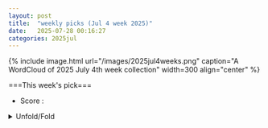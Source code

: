 ```yaml
---
layout: post
title:  "weekly picks (Jul 4 week 2025)"
date:   2025-07-28 00:16:27
categories: 2025jul
---
```


{% include image.html url="/images/2025jul4weeks.png" caption="A WordCloud of 2025 July 4th week collection" width=300 align="center" %}




===This week's pick===


* Score : 



<details>
  <summary> Unfold/Fold </summary>
  {% capture markdowncontent %}



---
07/30






1. **[s42005-025-02174-2](https://www.nature.com/articles/s42005-025-02174-2)** Pressure tuning of Kitaev spin liquid candidate Na<sub>3</sub>Co<sub>2</sub>SbO<sub>6</sub> (Communications Physics)



1. **[lvb9-pfr3](http://link.aps.org/doi/10.1103/lvb9-pfr3)** Direct Implementation of High-Fidelity Three-Qubit Gates for Superconducting Processor with Tunable Couplers (PRL)


1. **[pgnx-11ph](http://link.aps.org/doi/10.1103/pgnx-11ph)** Approximately Symmetric Neural Networks for Quantum Spin Liquids (PRL)

1. **[l8lg-ny6m](http://link.aps.org/doi/10.1103/l8lg-ny6m)** Inelastic Tunneling into Multipolaronic Bound States in Single-Layer MoS2 (PRX)

1. **[Physics.18.s100](http://link.aps.org/doi/10.1103/Physics.18.s100)** Making Small Free-Electron Lasers More Reliable (Physics)



---
07/29


1. **[s41567-025-02944-3](https://www.nature.com/articles/s41567-025-02944-3)** Predicting topological entanglement entropy in a Rydberg analogue simulator (Nature Physics)

1. **[s42005-025-02208-9](https://www.nature.com/articles/s42005-025-02208-9)** Flat bands on a spherical surface from Landau levels to giant-quantum-number orbitals (Communications Physics)


1. **[s42005-025-02216-9](https://www.nature.com/articles/s42005-025-02216-9)** A dephasing sweet spot with enhanced dipolar coupling (Communications Physics)

1. **[s41598-025-11895-x](https://www.nature.com/articles/s41598-025-11895-x)** Field emission from vertically aligned graphene edges at the apex of the pencil lead (Scientific Reports)



1. **[3fzf-wsr2](http://link.aps.org/doi/10.1103/3fzf-wsr2)** Efficient Preparation of Entangled States in Cavity QED with Grover’s Algorithm (PRL)


1. **[7kjp-vrml](http://link.aps.org/doi/10.1103/7kjp-vrml)** Origin of Quasinormal Modes in Semi-Open Systems (PRL)

1. **[yr6z-mtyq](http://link.aps.org/doi/10.1103/yr6z-mtyq)** Universal Efimov Scaling in the Rabi-Coupled Few-Body Spectrum (PRL)

1. **[4zbf-rkbl](http://link.aps.org/doi/10.1103/4zbf-rkbl)** Reversible Phase Transition Enables Rapid Electrical Switching in Multilayer MoTe2 under Cyclic Strain (PRL)

1. **[yllv-5zx7](http://link.aps.org/doi/10.1103/yllv-5zx7)** Quasiparticle Gap Renormalization Driven by Internal and External Screening in a WS2 Device (PRL)

1. **[29ht-pwyt](http://link.aps.org/doi/10.1103/29ht-pwyt)** Manipulation of Topology by Electric Field in Breathing Kagome Lattice (PRL)

1. **[PhysRevX.15.031029](http://link.aps.org/doi/10.1103/PhysRevX.15.031029)** Construction and Classification of Crystalline Topological Superconductor and Insulators in Three-Dimensional Interacting Fermion Systems (PRX)


1. **[1xp1-mnqx](http://link.aps.org/doi/10.1103/1xp1-mnqx)** Ordering and association of patchy particles in quasi-one-dimensional channels (PRR)

1. **[6nws-mlgs](http://link.aps.org/doi/10.1103/6nws-mlgs)** Verifying energy-time entanglement with irregularly sampled correlations (PRR)

1. **[3bkn-v5rd](http://link.aps.org/doi/10.1103/3bkn-v5rd)** Computational complexity of three-dimensional Ising spin glass: Lessons from D-wave annealer (PRR)






1. **[Physics.18.139](http://link.aps.org/doi/10.1103/Physics.18.139)** Let’s Twist Again: Seeing Spin Spirals in Action (Physics)

1. **[Physics.18.140](http://link.aps.org/doi/10.1103/Physics.18.140)** Take the Big Mysteries in Physics Survey (Physics)


1. **[2507.19576v1](https://arxiv.org/abs/2507.19576)** Cyclotron reonance in a kagome spin liquid candidate material (arXiv)

1. **[2507.19580v1](https://arxiv.org/abs/2507.19580)** Chern-Simons-matter conformal field theory on fuzzy sphere: Confinement transition of Kalmeyer-Laughlin chiral spin liquid (arXiv)

1. **[2507.19591v1](https://arxiv.org/abs/2507.19591)** Local Potential Functional Embedding Theory of Molecular Systems: Localized Orbital-Based Embedding from an Exact Density-Functional Perspective (arXiv)

1. **[2507.19665v1](https://arxiv.org/abs/2507.19665)** Dynamics of current-induced switching in the quantum anomalous Hall effect (arXiv)

1. **[2507.19678v1](https://arxiv.org/abs/2507.19678)** Current-induced Magnetoexcitons in Mesoscopic Electron-hole Plasma (arXiv)

1. **[2507.19764v1](https://arxiv.org/abs/2507.19764)** Electron-phonon coupled Langevin dynamics for Mott insulators (arXiv)

1. **[2507.19768v1](https://arxiv.org/abs/2507.19768)** Prediction of Ambient-Pressure High-Temperature Superconductivity in Doped Transition-Metal Hydrides (arXiv)

1. **[2507.19784v1](https://arxiv.org/abs/2507.19784)** Theoretical study of the electronic correlation and superconducting pairing in La2.85Pr0.15Ni2O7 film grown on SrLaAlO4 (arXiv)

1. **[2507.19853v1](https://arxiv.org/abs/2507.19853)** Spin-flop-like transition as quantum critical point in Cs2RuO4 (arXiv)

1. **[2507.19865v1](https://arxiv.org/abs/2507.19865)** Excitation of vortex core gyration in nanopillars through driven Floquet magnons (arXiv)

1. **[2507.19903v1](https://arxiv.org/abs/2507.19903)** Anomalous superconductivity and unusual normal state properties of bilayer and twisted graphene (Brief review) (arXiv)

1. **[2507.20015v1](https://arxiv.org/abs/2507.20015)** Spin-Type Photonic Topological Insulators on a Rhombic Lattice (arXiv)

1. **[2507.20138v1](https://arxiv.org/abs/2507.20138)** Superconductivity emerging from the Neel state in infinite-stage single-layer cuprate La2CuO4+delta (arXiv)

1. **[2507.20139v1](https://arxiv.org/abs/2507.20139)** Quasiparticle interaction originating from Bogoliubov Fermi Surfaces under pressure in 18%-S substituted FeSe studied via NMR (arXiv)

1. **[2507.20155v1](https://arxiv.org/abs/2507.20155)** Biorthogonal quench dynamics of entanglement and quantum geometry in PT-symmetric non-Hermitian systems (arXiv)

1. **[2507.20192v1](https://arxiv.org/abs/2507.20192)** Time-bin qubit architecture using quantum Hall edge channels (arXiv)

1. **[2507.20238v1](https://arxiv.org/abs/2507.20238)** Electron transport through mesoscopic junctions revisited (arXiv)

1. **[2507.20273v1](https://arxiv.org/abs/2507.20273)** Nonequilibrium Dynamics in a Quantum Spin Chain with Pump-Probe Resonant Inelastic X-ray Scattering (arXiv)

1. **[2507.20287v1](https://arxiv.org/abs/2507.20287)** Pairing without gamma-Pocket in the La3Ni2O7 Thin Film (arXiv)

1. **[2507.20290v1](https://arxiv.org/abs/2507.20290)** Spectral shadows of a single GaAs quantum dot (arXiv)

1. **[2507.20308v1](https://arxiv.org/abs/2507.20308)** Variational study of the magnetization plateaus of the spin-1/2 kagome Heisenberg antiferromagnet and its implication on YCOB (arXiv)

1. **[2507.20385v1](https://arxiv.org/abs/2507.20385)** Third-order strong-coupling impurity solver for real-frequency DMFT: Accurate spectral functions for antiferromagnetic and photo-doped states (arXiv)

1. **[2507.20391v1](https://arxiv.org/abs/2507.20391)** Angle-dependent chiral tunneling in biased twisted bilayer graphene (arXiv)

1. **[2507.20549v1](https://arxiv.org/abs/2507.20549)** Finite-momentum mixed singlet-triplet pairing in chiral antiferromagnets induced by even-parity spin texture (arXiv)

1. **[2507.20561v1](https://arxiv.org/abs/2507.20561)** Vacancy induced expansion of spin-liquid regime in J1-J2 Heisenberg model (arXiv)

1. **[2507.20591v1](https://arxiv.org/abs/2507.20591)** Characterizing local Majorana properties using Andreev states (arXiv)

1. **[2507.20595v1](https://arxiv.org/abs/2507.20595)** Perturbative Analysis of the Field-Free Josephson Diode Effect in a Multilayered Josephson Junction (arXiv)

1. **[2507.20616v1](https://arxiv.org/abs/2507.20616)** Localized Edge States in Stacked Al/Ni Multilayers: Possible Evidence of Chiral Hinge Modes (arXiv)

1. **[2507.20633v1](https://arxiv.org/abs/2507.20633)** Ultrafast transition from coherent to incoherent polariton nonlinearities in a hybrid 1L-WS2/plasmon structure (arXiv)

1. **[2507.20637v1](https://arxiv.org/abs/2507.20637)** Pressure-Driven Moire Potential Enhancement and Tertiary Gap Opening in Graphene/h-BN Heterostructure (arXiv)

1. **[2507.20640v1](https://arxiv.org/abs/2507.20640)** Differentiation of Site-Specific Symmetry Breaking Orders in Y1-xPrxBa2Cu3O6+y (arXiv)

1. **[2507.20647v1](https://arxiv.org/abs/2507.20647)** hBN alignment orientation controls moire strength in rhombohedral graphene (arXiv)

1. **[2507.20649v1](https://arxiv.org/abs/2507.20649)** Tunneling Dynamics and Time Delay in Electron Transport through Time-Dependent Barriers with Finite-Bandwidth Reservoirs (arXiv)

1. **[2507.20662v1](https://arxiv.org/abs/2507.20662)** Thermodynamics of the hyperkagome-lattice S=1/2 Heisenberg ferromagnet (arXiv)

1. **[2507.20675v1](https://arxiv.org/abs/2507.20675)** Flat-band projected versus fully atomistic twisted bilayer graphene (arXiv)

1. **[2507.20692v1](https://arxiv.org/abs/2507.20692)** Dynamical phase transition in a strongly hybridized phonon-triplon chain (arXiv)

1. **[2507.20695v1](https://arxiv.org/abs/2507.20695)** Cascade of Even-Denominator Fractional Quantum Hall States in Mixed-Stacked Multilayer Graphene (arXiv)

1. **[2507.20696v1](https://arxiv.org/abs/2507.20696)** Measuring coherence factors of states in superconductors through local current (arXiv)

1. **[2507.20713v1](https://arxiv.org/abs/2507.20713)** Theory of off-diagonal disorder in multilayer topological insulator (arXiv)

1. **[2507.20723v1](https://arxiv.org/abs/2507.20723)** Electric-field control of two-dimensional ferromagnetic properties by chiral ionic gating (arXiv)

1. **[2507.20733v1](https://arxiv.org/abs/2507.20733)** Crystalline electric field and large anomalous Hall effect in the candidate topological material CeGaSi (arXiv)

1. **[2507.20760v1](https://arxiv.org/abs/2507.20760)** Near-field focusing and amplification of tip-substrate radiative heat transfer (arXiv)

1. **[2507.20779v1](https://arxiv.org/abs/2507.20779)** Nonequilibrium transport through an interacting monitored quantum dot (arXiv)

1. **[2507.20843v1](https://arxiv.org/abs/2507.20843)** Anomalous Scaling Behaviors of the Green's Function in Critical Skin Effects (arXiv)

1. **[2507.21013v1](https://arxiv.org/abs/2507.21013)** Superconducting density of states of PtPb4 (arXiv)

1. **[2507.21043v1](https://arxiv.org/abs/2507.21043)** Topological chiral superconductivity from antiferromagnetic correlations in moire bands with extreme spin-orbit coupling (arXiv)

1. **[2507.18458v1](https://arxiv.org/abs/2507.18458)** Emergent-gravity Hall effect from quantum geometry (arXiv)

1. **[2507.19612v1](https://arxiv.org/abs/2507.19612)** Exciton dynamics and exciton-phonon coupling in bulk and thin flakes of layered van der Waals antiferromagnet Ni2P2S6 (arXiv)

1. **[2507.19713v1](https://arxiv.org/abs/2507.19713)** Exponentially robust non-Clifford gate in a driven-dissipative circuit (arXiv)

1. **[2507.19731v1](https://arxiv.org/abs/2507.19731)** Universal Relation Between Quantum Entanglement and Particle Transport (arXiv)

1. **[2507.19796v1](https://arxiv.org/abs/2507.19796)** Dielectric environment engineering via 2D material heterostructure formation on hybrid photonic crystal nanocavity (arXiv)

1. **[2507.19876v1](https://arxiv.org/abs/2507.19876)** A unified diagrammatic formulation of single-reference and multi-reference random phase approximations: the particle-hole and particle-particle channels (arXiv)

1. **[2507.19890v1](https://arxiv.org/abs/2507.19890)** Spontaneous Space-Time Parity Breaking Without Thermal Restoration (arXiv)

1. **[2507.19900v1](https://arxiv.org/abs/2507.19900)** Unraveling a chemical-bond-driven root of topology in three-dimensional chiral crystals (arXiv)

1. **[2507.19932v1](https://arxiv.org/abs/2507.19932)** Equivariant Parameter Families of Spin Chains: A Discrete MPS Formulation (arXiv)

1. **[2507.19994v1](https://arxiv.org/abs/2507.19994)** Finite-Size Effects in Quantum Metrology at Strong Coupling: Microscopic vs Phenomenological Approaches (arXiv)

1. **[2507.20005v1](https://arxiv.org/abs/2507.20005)** Numerical extraction of crosscap coefficients in microscopic models for (2+1)D conformal field theory (arXiv)

1. **[2507.20011v1](https://arxiv.org/abs/2507.20011)** Specifics of ITO properties deposited on cerium-doped glass for space-grade solar cells (arXiv)

1. **[2507.20022v1](https://arxiv.org/abs/2507.20022)** On-chip Single-crystal Plasmonic Optoelectronics for Efficient Hot Carrier Collection and Photovoltage Detection (arXiv)

1. **[2507.20100v1](https://arxiv.org/abs/2507.20100)** Circuit simulation of readout process toward large-scale superconducting quantum circuits (arXiv)

1. **[2507.20245v1](https://arxiv.org/abs/2507.20245)** Quantum Imaging of Ferromagnetic van der Waals Magnetic Domain Structures at Ambient Conditions (arXiv)

1. **[2507.20679v1](https://arxiv.org/abs/2507.20679)** Effects of Ill-Defined Domain of Definitions of the Parameter Operator on Berry Curvature and the Adiabatic Theorem (arXiv)

1. **[2507.20722v1](https://arxiv.org/abs/2507.20722)** Identification and Properties of Topological States in the Bulk of Quasicrystals (arXiv)

1. **[2507.20795v1](https://arxiv.org/abs/2507.20795)** Superconducting flux concentrator coils for levitation of particles in the Meissner state (arXiv)

1. **[2507.20819v1](https://arxiv.org/abs/2507.20819)** First principles study of [111]-oriented epitaxially strained Rare-Earth Nickelate NdNiO3 (arXiv)

1. **[2507.20904v1](https://arxiv.org/abs/2507.20904)** Color and Transparency from Quantum Geometry (arXiv)



---
07/28


1. **[2507.18646v1](https://arxiv.org/abs/2507.18646)** Non-ideal subthreshold swing in aligned carbon nanotube transistors due to variable occupancy discrete charge traps (arXiv)

1. **[2507.18693v1](https://arxiv.org/abs/2507.18693)** Microscopic Fingerprint of Chiral Superconductivity (arXiv)

1. **[2507.18707v1](https://arxiv.org/abs/2507.18707)** Strong enhancements to superconducting properties of 1D systems from metallic reservoirs (arXiv)

1. **[2507.18770v1](https://arxiv.org/abs/2507.18770)** Propagating Neutral Modes in an Intervalley Coherent State (arXiv)

1. **[2507.18806v1](https://arxiv.org/abs/2507.18806)** Defect Engineering the Interacting Many-body SSH Model (arXiv)

1. **[2507.18829v1](https://arxiv.org/abs/2507.18829)** Topological magneto-optics in the non-coplanar antiferromagnet Co1/3NbS2: Imaging and writing chiral magnetic domains (arXiv)

1. **[2507.18831v1](https://arxiv.org/abs/2507.18831)** X-ray Diffraction and Electrical Transport Imaging of Superconducting Superhydride (La,Y)H10 (arXiv)

1. **[2507.18839v1](https://arxiv.org/abs/2507.18839)** X-ray Emission Spectropolarimetry of Strongly Anisotropic Single Crystal Systems using a Rowland Circle Geometry (arXiv)

1. **[2507.18854v1](https://arxiv.org/abs/2507.18854)** Magnetic Field Induced Nonlinear Transport in LaTiO3/SrTiO3 Interfaces (arXiv)

1. **[2507.18892v1](https://arxiv.org/abs/2507.18892)** Spinon Singlet: Microscopic Mechanism of d-Wave Pairing in a Partially-Filled Stripe (arXiv)

1. **[2507.18904v1](https://arxiv.org/abs/2507.18904)** Antibonding and Electronic Instabilities in GdRu2X2 (X = Si, Ge, Sn): A New Pathway Toward Developing Centrosymmetric Skyrmion Materials (arXiv)

1. **[2507.18919v1](https://arxiv.org/abs/2507.18919)** Real-space second Chern number using the kernel polynomial method (arXiv)

1. **[2507.19025v1](https://arxiv.org/abs/2507.19025)** A Riemann-Hilbert Approach to Slavnov Overlaps in the Lieb-Liniger model (arXiv)

1. **[2507.19051v1](https://arxiv.org/abs/2507.19051)** Highly efficient coherent amplification of zero-field spin waves in YIG nano-waveguides (arXiv)

1. **[2507.19066v1](https://arxiv.org/abs/2507.19066)** Sensing magnonic quantum superpositions using a bosonic mode as the probe (arXiv)

1. **[2507.19147v1](https://arxiv.org/abs/2507.19147)** The Josephson effect in Fibonacci superconductors (arXiv)

1. **[2507.19190v1](https://arxiv.org/abs/2507.19190)** Stabilization of the collinear plateau phase by thermal fluctuations in the disordered triangular lattice antiferromagnet Rb(1-x)KxFe(MoO4)2 (arXiv)

1. **[2507.19207v1](https://arxiv.org/abs/2507.19207)** Incommensurate magnetic order arising from frustrated interchain interactions in the spin-1/2 chain compound AgCuVO4 (arXiv)

1. **[2507.19238v1](https://arxiv.org/abs/2507.19238)** Dirac points annihilation and its obstruction characterized by Euler number and quaternionic charges in kagome lattice (arXiv)

1. **[2507.19301v1](https://arxiv.org/abs/2507.19301)** Fermi liquid and isotropic superconductivity of Hund scenario for bilayer nickelates (arXiv)

1. **[2507.19324v1](https://arxiv.org/abs/2507.19324)** Quantum Droplets of Light in Semiconductor Microcavities (arXiv)

1. **[2507.19401v1](https://arxiv.org/abs/2507.19401)** The gauge theory dual of the bilayer XY model with second order Josephson coupling (arXiv)

1. **[2507.19412v1](https://arxiv.org/abs/2507.19412)** From weakly interacting spinons to tightly bound triplons in the frustrated quantum spin-Peierls chain (arXiv)

1. **[2507.19471v1](https://arxiv.org/abs/2507.19471)** Interplay of non-Hermitian skin effect and electronic correlations in the non-Hermitian Hubbard model via Real-space dynamical mean field theory (arXiv)

1. **[2507.18700v1](https://arxiv.org/abs/2507.18700)** Adaptive Neural Quantum States: A Recurrent Neural Network Perspective (arXiv)

1. **[2507.18906v1](https://arxiv.org/abs/2507.18906)** Atomic-Scale Heterogeneity of Hydrogen in Metal Hydrides Revealed by Electron Ptychography (arXiv)

1. **[2507.19126v1](https://arxiv.org/abs/2507.19126)** Magnetoelectric coupling and its impact on the multicaloric effect (arXiv)

1. **[2507.19276v1](https://arxiv.org/abs/2507.19276)** Hybrid tensor network and neural network quantum states for quantum chemistry (arXiv)





  {% endcapture %}
  {{ markdowncontent | markdownify }}
 </details>

<style>
  details {
    margin: 10px 0;
  }
  summary {
    cursor: pointer;
  }
</style>
